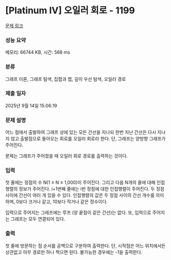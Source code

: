 # [Platinum IV] 오일러 회로 - 1199 

[문제 링크](https://www.acmicpc.net/problem/1199) 

### 성능 요약

메모리: 66744 KB, 시간: 568 ms

### 분류

그래프 이론, 그래프 탐색, 집합과 맵, 깊이 우선 탐색, 오일러 경로

### 제출 일자

2025년 9월 14일 15:06:19

### 문제 설명

<p>어느 점에서 출발하여 그래프 상에 있는 모든 간선을 지나되 한번 지난 간선은 다시 지나지 않고 출발점으로 돌아오는 회로를 오일러 회로라 한다. 단, 그래프는 양방향 그래프가 주어진다.</p>

<p>문제는 그래프가 주어졌을 때 오일러 회로 경로를 출력하는 것이다.</p>

### 입력 

 <p>첫 줄에는 정점의 수 N(1 ≤ N ≤ 1,000)이 주어진다. 그리고 다음 N개의 줄에 대해 인접행렬의 정보가 주어진다. i+1번째 줄에는 i번 정점에 대한 인접행렬이 주어진다. 두 정점 사이에 간선이 여러 개 있을 수 있다. 인접행렬의 값은 두 정점 사이의 간선 개수를 의미하며, 0보다 크거나 같고, 10보다 작거나 같은 정수이다.</p>

<p>입력으로 주어지는 그래프에는 루프 (양 끝점이 같은 간선)는 없다. 또, 입력으로 주어지는 그래프는 모두 연결되어 있다.</p>

### 출력 

 <p>첫 줄에 방문하는 점 순서를 공백으로 구분하여 출력한다. 단, 시작점은 어느 위치에서든 상관없고 아무 경로만 하나 찍으면 된다. 불가능한 경우에는 -1을 출력한다.</p>

